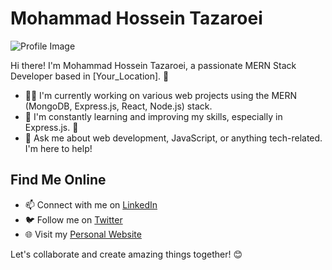 # Mohammad Hossein Tazaroei

![Profile Image](Your_Profile_Image_URL)

Hi there! I'm Mohammad Hossein Tazaroei, a passionate MERN Stack Developer based in [Your_Location]. 🚀

- 👨‍💻 I'm currently working on various web projects using the MERN (MongoDB, Express.js, React, Node.js) stack.
- 🌱 I'm constantly learning and improving my skills, especially in Express.js. 🤞
- 💬 Ask me about web development, JavaScript, or anything tech-related. I'm here to help!

## Find Me Online

- 📫 Connect with me on [LinkedIn](Your_LinkedIn_Profile_URL)
- 🐦 Follow me on [Twitter](Your_Twitter_Profile_URL)
- 🌐 Visit my [Personal Website](Your_Personal_Website_URL)

Let's collaborate and create amazing things together! 😊
